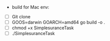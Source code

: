 * build for Mac env:
- [ ] Git clone
- [ ] GOOS=darwin GOARCH=amd64 go build -o .
- [ ] chmod +x SimplesuranceTask
- [ ] ./SimplesuranceTask